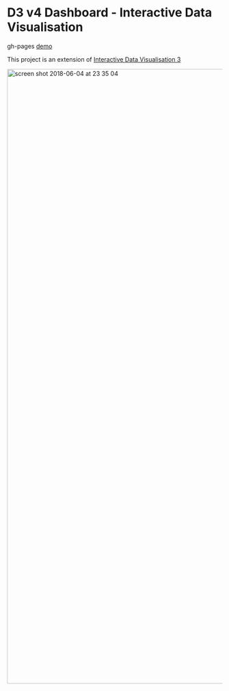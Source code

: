 # D3 v4 Dashboard - Interactive Data Visualisation

gh-pages [demo](https://shanegibney.github.io/Interactive-Data-Visualisation-4/)

This project is an extension of [Interactive Data Visualisation 3](https://github.com/shanegibney/Interactive-Data-Visualisation-3)

<a href="https://shanegibney.github.io/Interactive-Data-Visualisation-4/"><img width="1436" alt="screen shot 2018-06-04 at 23 35 04" src="https://user-images.githubusercontent.com/17167992/40945291-0db466ee-6850-11e8-9d66-70ed168fa019.png"></a>
